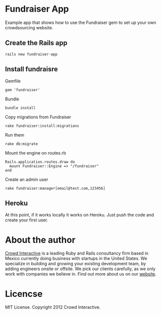# Fundraiser App

Example app that shows how to use the Fundraiser gem to set up your own
crowdsourcing website.

## Create the Rails app

    rails new fundraiser-app

## Install fundraisre

Gemfile

    gem 'fundraiser'

Bundle

    bundle install

Copy migrations from Fundraiser

    rake fundraiser:install:migrations

Run them

    rake db:migrate

Mount the engine on routes.rb

    Rails.application.routes.draw do
      mount Fundraiser::Engine => "/fundraiser"
    end

Create an admin user

    rake fundraiser:manager[email@test.com,123456]

## Heroku

At this point, if it works locally it works on Heroku. Just push the code and
create your first user.

# About the author

[Crowd Interactive](http://www.crowdint.com) is a leading Ruby and Rails
consultancy firm based in Mexico currently doing business with startups
in the United States. We specialize in building and growing your existing
development team, by adding engineers onsite or offsite. We pick our clients
carefully, as we only work with companies we believe in. Find out more about
us on our [website](http://www.crowdint.com).

# Licencse

MIT License. Copyright 2012 Crowd Interactive.
